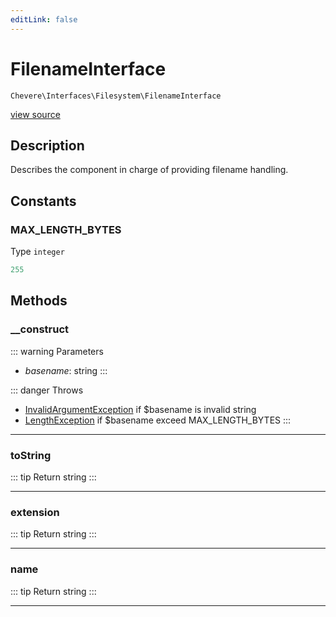 ```yaml
---
editLink: false
---
```


# FilenameInterface

`Chevere\Interfaces\Filesystem\FilenameInterface`

[view source](https://github.com/chevere/chevere/blob/main/src/Chevere/Interfaces/Filesystem/FilenameInterface.php)

## Description

Describes the component in charge of providing filename handling.

## Constants

### MAX_LENGTH_BYTES

Type `integer`

```php
255
```

## Methods

### __construct

::: warning Parameters
- *basename*: string
:::

::: danger Throws
- [InvalidArgumentException](../../Exceptions/Core/InvalidArgumentException.md) if $basename is invalid string
- [LengthException](../../Exceptions/Core/LengthException.md) if $basename exceed MAX_LENGTH_BYTES
:::

---

### toString

::: tip Return
string
:::

---

### extension

::: tip Return
string
:::

---

### name

::: tip Return
string
:::

---
